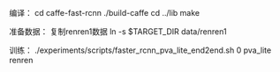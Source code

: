 编译：
cd caffe-fast-rcnn
./build-caffe
cd ../lib
make

准备数据：
复制renren1数据
ln -s $TARGET_DIR data/renren1

训练：
./experiments/scripts/faster_rcnn_pva_lite_end2end.sh 0 pva_lite renren


